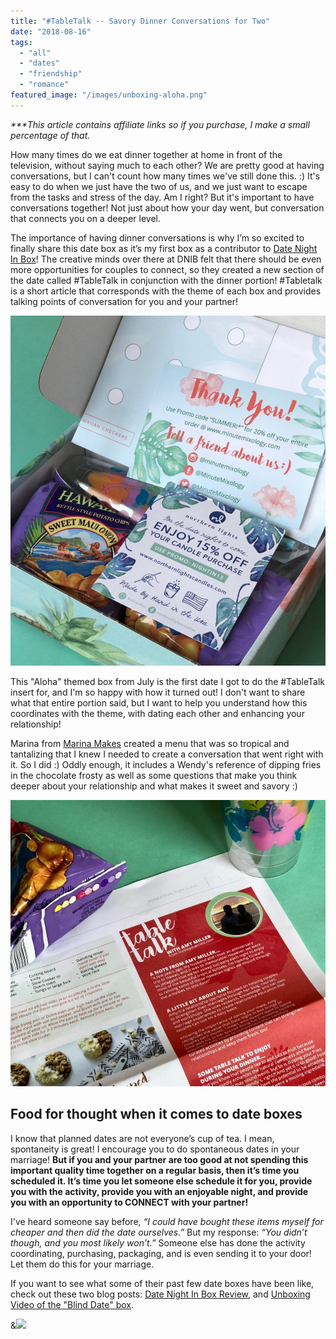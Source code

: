 ```yaml
---
title: "#TableTalk -- Savory Dinner Conversations for Two"
date: "2018-08-16"
tags:
  - "all"
  - "dates"
  - "friendship"
  - "romance"
featured_image: "/images/unboxing-aloha.png"
---
```


_\*\*\*This article contains affiliate links so if you purchase, I make a small percentage of that._

How many times do we eat dinner together at home in front of the television, without saying much to each other? We are pretty good at having conversations, but I can't count how many times we've still done this. :) It's easy to do when we just have the two of us, and we just want to escape from the tasks and stress of the day. Am I right? But it's important to have conversations together! Not just about how your day went, but conversation that connects you on a deeper level.

The importance of having dinner conversations is why I’m so excited to finally share this date box as it’s my first box as a contributor to [Date Night In Box](https://frstre.com/go/?a=19136-4863f8&s=110370-e6b059&tap_s=110370-e6b059)! The creative minds over there at DNIB felt that there should be even more opportunities for couples to connect, so they created a new section of the date called #TableTalk in conjunction with the dinner portion! #Tabletalk is a short article that corresponds with the theme of each box and provides talking points of conversation for you and your partner!

![aloha, date box, date night, date night in, date night in box, july date box, aloha date box, tropical date box, lei it on me, creative date ideas, tropical date ideas, date night ideas, table talk, sweet and salty, marriage articles, marriage help](/images/IMG_3703.jpg)

This "Aloha" themed box from July is the first date I got to do the #TableTalk insert for, and I'm so happy with how it turned out! I don't want to share what that entire portion said, but I want to help you understand how this coordinates with the theme, with dating each other and enhancing your relationship!

Marina from [Marina Makes](https://marinamakesblog.com/) created a menu that was so tropical and tantalizing that I knew I needed to create a conversation that went right with it. So I did :) Oddly enough, it includes a Wendy's reference of dipping fries in the chocolate frosty as well as some questions that make you think deeper about your relationship and what makes it sweet and savory :)

![aloha, date box, date night, date night in, date night in box, july date box, aloha date box, tropical date box, lei it on me, creative date ideas, tropical date ideas, date night ideas, table talk, sweet and salty, marriage articles, marriage help](/images/IMG_3708-2.jpg)

## Food for thought when it comes to date boxes

I know that planned dates are not everyone’s cup of tea. I mean, spontaneity is great! I encourage you to do spontaneous dates in your marriage! **But if you and your partner are too good at not spending this important quality time together on a regular basis, then it’s time you scheduled it. It’s time you let someone else schedule it for you, provide you with the activity, provide you with an enjoyable night, and provide you with an opportunity to CONNECT with your partner!**

I've heard someone say before, _“I could have bought these items myself for cheaper and then did the date ourselves.”_ But my response: _“You didn’t though, and you most likely won’t.”_ Someone else has done the activity coordinating, purchasing, packaging, and is even sending it to your door! Let them do this for your marriage. 

If you want to see what some of their past few date boxes have been like, check out these two blog posts: [Date Night In Box Review](https://freshlymarried.com/date-night-in-date-box-review/), and [Unboxing Video of the "Blind Date" box](https://freshlymarried.com/unboxing-video-blind-date-from-date-night-in/).

&[![](https://static.tapfiliate.com/5aba7417a9bdc.jpg?a=32724-2a9573&s=110370-e6b059)](https://frstre.com/go/?a=32724-2a9573&s=110370-e6b059&tap_s=110370-e6b059)
